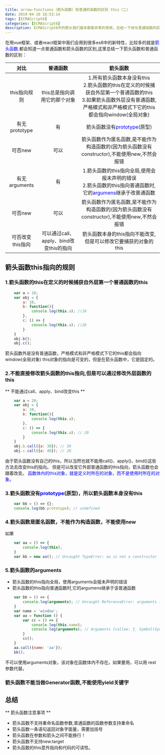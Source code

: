 ```yaml
---
title: arrow-functions（箭头函数）和普通的函数的区别 this（二）
date: 2019-04-10 16:53:14
tags: [ECMAScript6]
categories: [ECMAScript6]
description: ECMAScript6中的箭头我们基本都是非常的常用，总结一下他与普通函数的区别和优点、确定。
---
```

在用vue框架、或者react框架中我们会用到很多es6中的新特性，比较多的就是<font color="blue">箭头函数</font>.都会知道一点普通函数和箭头函数的区别,这里总结一下箭头函数和普通函数的区别：

|      对比     |      普通函数      |     箭头函数     |
|:------------:|:-------------:|:-------------:|
| this指向规则 |  this总是指向调用它的那个对象| 1.所有箭头函数本身没有this </br>2.箭头函数的this在定义的时候捕获自外层第一个普通函数的this </br> 3.如果箭头函数外层没有普通函数,严格模式和非严格模式下它的this都会指向window(全局对象) |
| 有无prototype |   有   | 箭头函数没有<font color="blue">prototype</font>(原型) |
| 可否new |   可以   | 箭头函数作为匿名函数,是不能作为构造函数的(因为箭头函数没有constructor),不能使用new,不然会报错 |
| 有无arguments |   有   | 1.箭头函数的this指向全局,使用会报未声明的错误 </br> 2.箭头函数的this指向普通函数时,它的<font color="blue">argumens</font>继承于改普通函数 |
| 可否new |   可以   | 箭头函数作为匿名函数,是不能作为构造函数的(因为箭头函数没有constructor),不能使用new,不然会报错 |
| 可否改变this指向 |   可以通过call、apply、bind改变this的指向  | 箭头函数本身的this指向不能改变,但是可以修改它要捕获的对象的this |

## 箭头函数this指向的规则

### 1.箭头函数的this在定义的时候捕获自外层第一个普通函数的this
```javascript
    var a = 20;
    var obj = {
        a: 10,
        b: function(){
            console.log(this.a); //10
        },
        c: () => {
            console.log(this.a); //20
        }
    }
    obj.b(); 
    obj.c();
```
箭头函数外层没有普通函数，严格模式和非严格模式下它的this都会指向window(全局对象)
this对象的指向是可变的，但是在箭头函数中，它是固定的。
### 2.不能直接修改箭头函数的this指向,但是可以通过修改外层函数的this
** 不能通过call、apply、bind改变this **
```javascript 
    var a = 20;
    var obj = {
        a: 10,
        b: function(){
            console.log(this.a); 
        },
        c: () => {
            console.log(this.a); // 20
        }
    }
    obj.b.call({a: 30}); // 30
    obj.c.call({a: 40}); // 20
```
由于箭头函数没有自己的this，所以当然也就不能用call()、apply()、bind()这些方法去改变this的指向。
但是可以改变它外部普通函数的this指向，箭头函数也会跟着改变。
<font color="blue">函数体内的this对象，就是定义时所在的对象，而不是使用时所在的对象。</font>
### 3.箭头函数没有<font color="blue">prototype</font>(原型)，所以箭头函数本身没有this
```javascript
    var bb = () => {};
    console.log(bb.prototype); // undefined
```
### 4.箭头函数是匿名函数，不能作为构造函数，不能使用new
如果
```javascript
    var aa = () => {
        console.log(this);
    }
    var bb = new aa(); // Uncaught TypeError: aa is not a constructor
```
### 5.箭头函数的arguments
- 箭头函数的this指向全局，使用arguments会报未声明的错误
- 箭头函数的this指向普通函数时,它的argumens继承于该普通函数
```javascript
    var bb = () => {
        console.log(arguments); // Uncaught ReferenceError: arguments is not defined
    }
    var name = 'window';
    var aa = function () {
        var cc = () => {
            console.log(this.name);
            console.log(arguments); // Arguments [callee: ƒ, Symbol(Symbol.iterator): ƒ]
        }
        cc();
    }
    aa.call({name: 'aa'});
    bb();
```
不可以使用arguments对象，该对象在函数体内不存在。如果要用，可以用 rest 参数代替。
### 箭头函数不能当做Generator函数,不能使用yield关键字

## 总结
** 箭头函数注意事项 **
- 箭头函数不支持重命名函数参数,普通函数的函数参数支持重命名
- 箭头函数一条语句返回对象字面量，需要加括号
- 箭头函数在参数和箭头之间不能换行！
- 箭头函数不支持new.target
- 箭头函数的this意外指向和代码的可读性。

